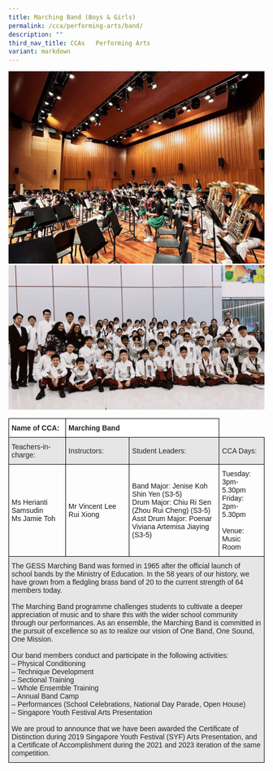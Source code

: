 ```yaml
---
title: Marching Band (Boys & Girls)
permalink: /cca/performing-arts/band/
description: ""
third_nav_title: CCAs   Performing Arts
variant: markdown
---
```

![](/images/gess%20marching%20band%20(1).jpeg)
<br>
![](/images/gess%20marching%20band%20(2).jpeg)
<br>

<style type="text/css">
.tg  {border-collapse:collapse;border-spacing:0;}
.tg td{border-color:black;border-style:solid;border-width:1px;font-family:Arial, sans-serif;font-size:14px;
  overflow:hidden;padding:10px 5px;word-break:normal;}
.tg th{border-color:black;border-style:solid;border-width:1px;font-family:Arial, sans-serif;font-size:14px;
  font-weight:normal;overflow:hidden;padding:10px 5px;word-break:normal;}
.tg .tg-l2bf{background-color:#FFF;color:#222;font-weight:bold;text-align:left;vertical-align:top}
.tg .tg-h5mn{background-color:#E6E6E6;color:#222;text-align:left;vertical-align:middle}
.tg .tg-1ppo{background-color:#FFF;color:#222;text-align:left;vertical-align:middle}
</style>
<table class="tg">
<thead>
  <tr>
    <th class="tg-l2bf"><span style="font-weight:bold">Name of CCA:</span></th>
    <th class="tg-l2bf" colspan="2"><span style="font-weight:bold">Marching Band</span></th>
  </tr>
</thead>
<tbody>
  <tr>
    <td class="tg-h5mn">Teachers-in-charge:</td>
    <td class="tg-h5mn">Instructors:</td>
    <td class="tg-h5mn">Student Leaders:</td>
    <td class="tg-h5mn">CCA Days:</td>
  </tr>
  <tr>
    <td class="tg-tsok">Ms Herianti Samsudin<br>Ms Jamie Toh<br></td>
    <td class="tg-tsok">Mr Vincent Lee Rui Xiong</td>
    <td class="tg-tsok">Band Major: Jenise Koh Shin Yen (S3-5)<br>Drum Major: Chiu Ri Sen (Zhou Rui Cheng) (S3-5)<br>Asst Drum Major: Poenar Viviana Artemisa Jiaying (S3-5)</td>
    <td class="tg-tsok">Tuesday:<br>3pm-5.30pm<br>Friday:<br>2pm-5.30pm<br><br>Venue:<br>Music Room</td>
  </tr>
  <tr>
    <td class="tg-h5mn" colspan="4">The GESS Marching Band was formed in 1965 after the official launch of school bands by the Ministry of Education. In the 58 years of our history, we have grown from a fledgling brass band of 20 to the current strength of 64 members today.<br><br>The Marching Band programme challenges students to cultivate a deeper appreciation of music and to share this with the wider school community through our performances. As an ensemble, the Marching Band is committed in the pursuit of excellence so as to realize our vision of One Band, One Sound, One Mission.<br><br>Our band members conduct and participate in the following activities:<br>– Physical Conditioning<br>– Technique Development<br>– Sectional Training<br>– Whole Ensemble Training<br>– Annual Band Camp<br>– Performances (School Celebrations, National Day Parade, Open House)<br>– Singapore Youth Festival Arts Presentation<br><br>We are proud to announce that we have been awarded the Certificate of Distinction during 2019 Singapore Youth Festival (SYF) Arts Presentation, and a Certificate of Accomplishment during the 2021 and 2023 iteration of the same competition.</td>
  </tr>
</tbody>
</table>